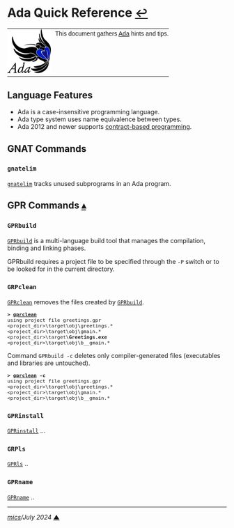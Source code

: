 # <span id="top">Ada Quick Reference</span> <span style="font-size:90%;">[↩](README.md#top)</span>

<table style="font-family:Helvetica,Arial;line-height:1.6;">
  <tr>
  <td style="border:0;padding:0 10px 0 0;min-width:100px;"><a href="https://www.adacore.com/" rel="external"><img style="border:0;" src="./docs/images/adamascot.png" width="100" alt="Ada project"/></a></td>
  <td style="border:0;padding:0;vertical-align:text-top;">This document gathers <a href="https://www.adacore.com/" rel="external">Ada</a> hints and tips.
  </td>
  </tr>
</table>

## <span id="features">Language Features</span>

- Ada is a case-insensitive programming language.
- Ada type system uses name equivalence between types.
- Ada 2012 and newer supports [contract-based programming][feature_cohen].

## <span id="gnat_commands">GNAT Commands</span>

### <span id="gnatelim">**`gnatelim`**</span>

[`gnatelim`](https://www.cs.fsu.edu/~baker/ada/gnat/html/gnat_ugn_8.html#SEC98) tracks unused subprograms in an Ada program.

## <span id="subcommands">GPR Commands</span> [**&#x25B4;**](#top)

### <span id="gprbuild">**`GPRbuild`**</span>

[`GPRbuild`][gprbuild] is a multi-language build tool that manages the compilation, binding and linking phases.

GPRbuild requires a project file to be specified through the `-P` switch or to be looked for in the current directory.

### <span id="gprclean">**`GRPclean`**</span>

[`GPRclean`](https://docs.adacore.com/gprbuild-docs/html/gprbuild_ug/companion_tools.html#cleaning-up-with-gprclean) removes the files created by [`GPRbuild`](https://docs.adacore.com/gprbuild-docs/html/gprbuild_ug/companion_tools.html).

<pre style="font-size:80%;">
<b>&gt; <a href="https://docs.adacore.com/gprbuild-docs/html/gprbuild_ug/companion_tools.html#cleaning-up-with-gprclean" rel="external">gprclean</a></b>
using project file greetings.gpr
&lt;project_dir&gt;\target\obj\greetings.*
&lt;project_dir&gt;\target\obj\gmain.*
&lt;project_dir&gt;\target\<b>Greetings.exe</b>
&lt;project_dir&gt;\target\obj\b__gmain.*
</pre>

Command `GPRbuild -c` deletes only compiler-generated files (executables and libraries are untouched).
<pre style="font-size:80%;">
<b>&gt; <a href="https://docs.adacore.com/gprbuild-docs/html/gprbuild_ug/companion_tools.html#cleaning-up-with-gprclean" rel="external">gprclean</a> -c</b>
using project file greetings.gpr
&lt;project_dir&gt;\target\obj\greetings.*
&lt;project_dir&gt;\target\obj\gmain.*
&lt;project_dir&gt;\target\obj\b__gmain.*
</pre>

### <span id="grpinstall">**`GPRinstall`**</span>

[`GPRinstall`](https://docs.adacore.com/gprbuild-docs/html/gprbuild_ug/companion_tools.html#installing-with-gprinstall) ...

### <span id="gprls">**`GRPls`**</span>

[`GPRls`](https://docs.adacore.com/gprbuild-docs/html/gprbuild_ug/companion_tools.html#the-library-browser-gprls) ..

### <span id="gprname">**`GPRname`**</span>

[`GPRname`](https://docs.adacore.com/gprbuild-docs/html/gprbuild_ug/companion_tools.html#specifying-a-naming-scheme-with-gprname) ..

***

*[mics](https://lampwww.epfl.ch/~michelou/)/July 2024* [**&#9650;**](#top)
<span id="bottom">&nbsp;</span>

<!-- link refs -->

[feature_cohen]: https://blog.adacore.com/the-case-for-contracts
[gprbuild]: https://docs.adacore.com/gprbuild-docs/html/gprbuild_ug/building_with_gprbuild.html
